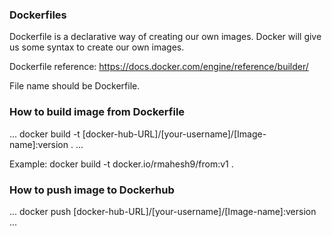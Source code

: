 ### Dockerfiles

Dockerfile is a declarative way of creating our own images. Docker will give us some syntax to create our own images.

Dockerfile reference: https://docs.docker.com/engine/reference/builder/

File name should be Dockerfile.

### How to build image from Dockerfile
...
docker build -t [docker-hub-URL]/[your-username]/[Image-name]:version .
...

Example: docker build -t docker.io/rmahesh9/from:v1 .

### How to push image to Dockerhub
...
docker push [docker-hub-URL]/[your-username]/[Image-name]:version
...
